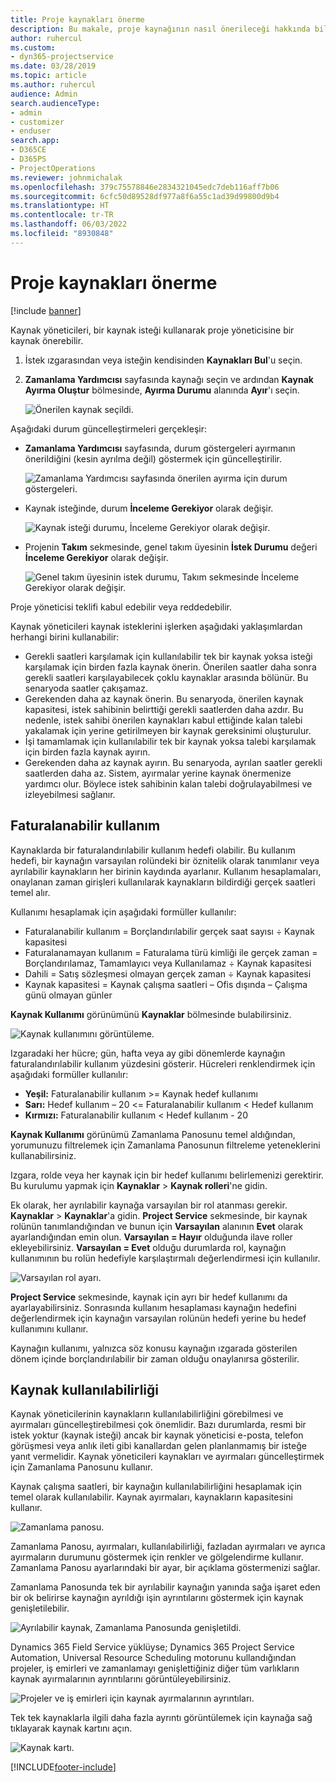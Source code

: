 ```yaml
---
title: Proje kaynakları önerme
description: Bu makale, proje kaynağının nasıl önerileceği hakkında bilgi sağlar.
author: ruhercul
ms.custom:
- dyn365-projectservice
ms.date: 03/28/2019
ms.topic: article
ms.author: ruhercul
audience: Admin
search.audienceType:
- admin
- customizer
- enduser
search.app:
- D365CE
- D365PS
- ProjectOperations
ms.reviewer: johnmichalak
ms.openlocfilehash: 379c75578846e2834321045edc7deb116aff7b06
ms.sourcegitcommit: 6cfc50d89528df977a8f6a55c1ad39d99800d9b4
ms.translationtype: HT
ms.contentlocale: tr-TR
ms.lasthandoff: 06/03/2022
ms.locfileid: "8930848"
---
```

# <a name="propose-project-resources"></a>Proje kaynakları önerme

[!include [banner](../includes/psa-now-project-operations.md)]

Kaynak yöneticileri, bir kaynak isteği kullanarak proje yöneticisine bir kaynak önerebilir.

1. İstek ızgarasından veya isteğin kendisinden **Kaynakları Bul**'u seçin.
2. **Zamanlama Yardımcısı** sayfasında kaynağı seçin ve ardından **Kaynak Ayırma Oluştur** bölmesinde, **Ayırma Durumu** alanında **Ayır**'ı seçin.

    ![Önerilen kaynak seçildi.](media/Resource-Management-image62.png)

Aşağıdaki durum güncelleştirmeleri gerçekleşir:

- **Zamanlama Yardımcısı** sayfasında, durum göstergeleri ayırmanın önerildiğini (kesin ayrılma değil) göstermek için güncelleştirilir.

    ![Zamanlama Yardımcısı sayfasında önerilen ayırma için durum göstergeleri.](media/Resource-Management-image63.png)

- Kaynak isteğinde, durum **İnceleme Gerekiyor** olarak değişir.

    ![Kaynak isteği durumu, İnceleme Gerekiyor olarak değişir.](media/Resource-Management-image64.png)

- Projenin **Takım** sekmesinde, genel takım üyesinin **İstek Durumu** değeri **İnceleme Gerekiyor** olarak değişir.

    ![Genel takım üyesinin istek durumu, Takım sekmesinde İnceleme Gerekiyor olarak değişir.](media/Resource-Management-image48.png)

Proje yöneticisi teklifi kabul edebilir veya reddedebilir.

Kaynak yöneticileri kaynak isteklerini işlerken aşağıdaki yaklaşımlardan herhangi birini kullanabilir:

- Gerekli saatleri karşılamak için kullanılabilir tek bir kaynak yoksa isteği karşılamak için birden fazla kaynak önerin. Önerilen saatler daha sonra gerekli saatleri karşılayabilecek çoklu kaynaklar arasında bölünür. Bu senaryoda saatler çakışamaz.
- Gerekenden daha az kaynak önerin. Bu senaryoda, önerilen kaynak kapasitesi, istek sahibinin belirttiği gerekli saatlerden daha azdır. Bu nedenle, istek sahibi önerilen kaynakları kabul ettiğinde kalan talebi yakalamak için yerine getirilmeyen bir kaynak gereksinimi oluşturulur.
- İşi tamamlamak için kullanılabilir tek bir kaynak yoksa talebi karşılamak için birden fazla kaynak ayırın.
- Gerekenden daha az kaynak ayırın. Bu senaryoda, ayrılan saatler gerekli saatlerden daha az. Sistem, ayırmalar yerine kaynak önermenize yardımcı olur. Böylece istek sahibinin kalan talebi doğrulayabilmesi ve izleyebilmesi sağlanır.

## <a name="billable-utilization"></a>Faturalanabilir kullanım

Kaynaklarda bir faturalandırılabilir kullanım hedefi olabilir. Bu kullanım hedefi, bir kaynağın varsayılan rolündeki bir öznitelik olarak tanımlanır veya ayrılabilir kaynakların her birinin kaydında ayarlanır. Kullanım hesaplamaları, onaylanan zaman girişleri kullanılarak kaynakların bildirdiği gerçek saatleri temel alır.

Kullanımı hesaplamak için aşağıdaki formüller kullanılır:

- Faturalanabilir kullanım = Borçlandırılabilir gerçek saat sayısı ÷ Kaynak kapasitesi
- Faturalanamayan kullanım = Faturalama türü kimliği ile gerçek zaman = Borçlandırılamaz, Tamamlayıcı veya Kullanılamaz ÷ Kaynak kapasitesi
- Dahili = Satış sözleşmesi olmayan gerçek zaman ÷ Kaynak kapasitesi
- Kaynak kapasitesi = Kaynak çalışma saatleri – Ofis dışında – Çalışma günü olmayan günler

**Kaynak Kullanımı** görünümünü **Kaynaklar** bölmesinde bulabilirsiniz.

![Kaynak kullanımını görüntüleme.](media/Resource-Management-image65.png)

Izgaradaki her hücre; gün, hafta veya ay gibi dönemlerde kaynağın faturalandırılabilir kullanım yüzdesini gösterir. Hücreleri renklendirmek için aşağıdaki formüller kullanılır:

- **Yeşil:** Faturalanabilir kullanım \>= Kaynak hedef kullanımı
- **Sarı:** Hedef kullanım – 20 \<= Faturalanabilir kullanım \< Hedef kullanım
- **Kırmızı:** Faturalanabilir kullanım \< Hedef kullanım - 20

**Kaynak Kullanımı** görünümü Zamanlama Panosunu temel aldığından, yorumunuzu filtrelemek için Zamanlama Panosunun filtreleme yeteneklerini kullanabilirsiniz.

Izgara, rolde veya her kaynak için bir hedef kullanımı belirlemenizi gerektirir. Bu kurulumu yapmak için **Kaynaklar** \> **Kaynak rolleri**'ne gidin.

Ek olarak, her ayrılabilir kaynağa varsayılan bir rol atanması gerekir. **Kaynaklar** \> **Kaynaklar**'a gidin. **Project Service** sekmesinde, bir kaynak rolünün tanımlandığından ve bunun için **Varsayılan** alanının **Evet** olarak ayarlandığından emin olun. **Varsayılan = Hayır** olduğunda ilave roller ekleyebilirsiniz. **Varsayılan = Evet** olduğu durumlarda rol, kaynağın kullanımının bu rolün hedefiyle karşılaştırmalı değerlendirmesi için kullanılır.

![Varsayılan rol ayarı.](media/Resource-Management-image67.png)

**Project Service** sekmesinde, kaynak için ayrı bir hedef kullanımı da ayarlayabilirsiniz. Sonrasında kullanım hesaplaması kaynağın hedefini değerlendirmek için kaynağın varsayılan rolünün hedefi yerine bu hedef kullanımını kullanır.

Kaynağın kullanımı, yalnızca söz konusu kaynağın ızgarada gösterilen dönem içinde borçlandırılabilir bir zaman olduğu onaylanırsa gösterilir.

## <a name="resource-availability"></a>Kaynak kullanılabilirliği

Kaynak yöneticilerinin kaynakların kullanılabilirliğini görebilmesi ve ayırmaları güncelleştirebilmesi çok önemlidir. Bazı durumlarda, resmi bir istek yoktur (kaynak isteği) ancak bir kaynak yöneticisi e-posta, telefon görüşmesi veya anlık ileti gibi kanallardan gelen planlanmamış bir isteğe yanıt vermelidir. Kaynak yöneticileri kaynakları ve ayırmaları güncelleştirmek için Zamanlama Panosunu kullanır.

Kaynak çalışma saatleri, bir kaynağın kullanılabilirliğini hesaplamak için temel olarak kullanılabilir. Kaynak ayırmaları, kaynakların kapasitesini kullanır.

![Zamanlama panosu.](media/Resource-Management-image68.png)

Zamanlama Panosu, ayırmaları, kullanılabilirliği, fazladan ayırmaları ve ayrıca ayırmaların durumunu göstermek için renkler ve gölgelendirme kullanır. Zamanlama Panosu ayarlarındaki bir ayar, bir açıklama göstermenizi sağlar.

Zamanlama Panosunda tek bir ayrılabilir kaynağın yanında sağa işaret eden bir ok belirirse kaynağın ayrıldığı işin ayrıntılarını göstermek için kaynak genişletilebilir.

![Ayrılabilir kaynak, Zamanlama Panosunda genişletildi.](media/Resource-Management-image69.png)

Dynamics 365 Field Service yüklüyse; Dynamics 365 Project Service Automation, Universal Resource Scheduling motorunu kullandığından projeler, iş emirleri ve zamanlamayı genişlettiğiniz diğer tüm varlıkların kaynak ayırmalarının ayrıntılarını görüntüleyebilirsiniz.

![Projeler ve iş emirleri için kaynak ayırmalarının ayrıntıları.](media/Resource-Management-image70.png)

Tek tek kaynaklarla ilgili daha fazla ayrıntı görüntülemek için kaynağa sağ tıklayarak kaynak kartını açın.

![Kaynak kartı.](media/Resource-Management-image71.png)


[!INCLUDE[footer-include](../includes/footer-banner.md)]
